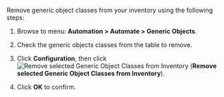 Remove generic object classes from your inventory using the following steps:

1.  Browse to menu: **Automation > Automate > Generic Objects**.

2.  Check the generic objects classes from the table to remove.

3.  Click **Configuration**, then click
    ![Remove selected Generic Object Classes from Inventory](../images/2098.png) (**Remove selected Generic Object Classes from Inventory**).

4.  Click **OK** to confirm.
